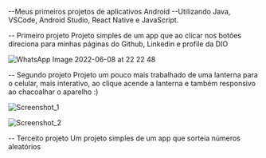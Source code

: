 --Meus primeiros projetos de aplicativos Android
 --Utilizando Java, VSCode, Android Studio, React Native e JavaScript.
 
 -- Primeiro projeto
   Projeto simples de um app que ao clicar nos botões direciona para minhas páginas do Github, Linkedin e profile da DIO
   
   ![WhatsApp Image 2022-06-08 at 22 22 48](https://user-images.githubusercontent.com/104402057/172899306-ce7eb84b-e94c-44fa-9cd8-b9a606672da7.jpeg)


 -- Segundo projeto
   Projeto um pouco mais trabalhado de uma lanterna para o celular, mais interativo, ao clique acende a lanterna e também responsivo ao chacoalhar o aparelho :)

![Screenshot_1](https://user-images.githubusercontent.com/104402057/172899454-90053f91-bfcd-4574-b9e6-f7323519c47f.png)

![Screenshot_2](https://user-images.githubusercontent.com/104402057/172899401-a64c0d81-7fd8-4983-b8bf-e2a7f3b10dc9.png)

  -- Terceito projeto
    Um projeto simples de um app que sorteia números aleatórios
   
